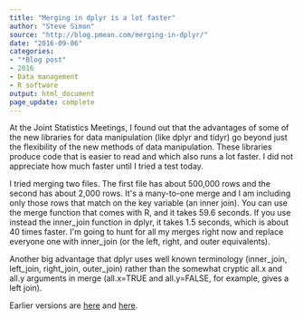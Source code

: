 ```yaml
---
title: "Merging in dplyr is a lot faster"
author: "Steve Simon"
source: "http://blog.pmean.com/merging-in-dplyr/"
date: "2016-09-06"
categories:
- "*Blog post"
- 2016
- Data management
- R software
output: html_document
page_update: complete
---
```


At the Joint Statistics Meetings, I found out that the advantages of some of the new libraries for data manipulation (like dplyr and tidyr) go beyond just the flexibility of the new methods of data manipulation. These libraries produce code that is easier to read and which also runs a lot faster. I did not appreciate how much faster until I tried a test today.

<!---More--->

I tried merging two files. The first file has about 500,000 rows and the second has about 2,000 rows. It's a many-to-one merge and I am including only those rows that match on the key variable (an inner join). You can use the merge function that comes with R, and it takes 59.6 seconds. If you use instead the inner_join function in dplyr, it takes 1.5 seconds, which is about 40 times faster. I'm going to hunt for all my merges right now and replace everyone one with inner_join (or the left, right, and outer equivalents).

Another big advantage that dplyr uses well known terminology (inner_join, left_join, right_join, outer_join) rather than the somewhat cryptic all.x and all.y arguments in merge (all.x=TRUE and all.y=FALSE, for example, gives a left join).

 
Earlier versions are [here][sim1] and [here][sim2].
 
[sim1]: http://blog.pmean.com/merging-in-dplyr/
[sim2]: http://new.pmean.com/merging-in-dplyr/
 

